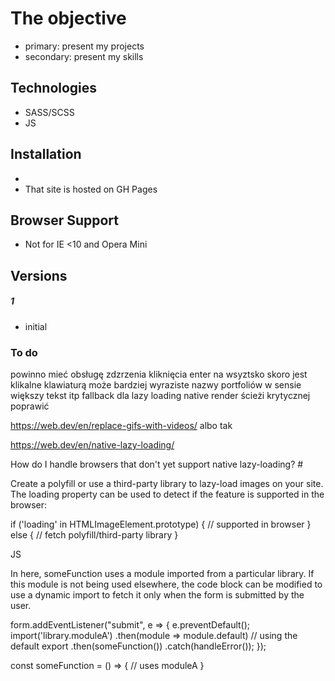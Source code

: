 
# The objective

  - primary: present my projects
  - secondary: present my skills


## Technologies

 - SASS/SCSS
 - JS
 

## Installation
- 
- That site is hosted on GH Pages

## Browser Support

- Not for IE <10 and Opera Mini

## Versions
##### 1 
- initial


### To do
powinno mieć obsługę zdzrzenia kliknięcia enter na wsyztsko skoro jest klikalne klawiaturą
może bardziej wyraziste nazwy portfoliów w sensie większy tekst itp
fallback dla lazy loading native
render ścieżi krytycznej poprawić

https://web.dev/en/replace-gifs-with-videos/ albo tak

https://web.dev/en/native-lazy-loading/

How do I handle browsers that don't yet support native lazy-loading? #

Create a polyfill or use a third-party library to lazy-load images on your site. The loading property can be used to detect if the feature is supported in the browser:

if ('loading' in HTMLImageElement.prototype) {
  // supported in browser
} else {
  // fetch polyfill/third-party library
}




JS



In here, someFunction uses a module imported from a particular library. If this module is not being used elsewhere, the code block can be modified to use a dynamic import to fetch it only when the form is submitted by the user.

form.addEventListener("submit", e => {
  e.preventDefault();
  import('library.moduleA')
    .then(module => module.default) // using the default export
    .then(someFunction())
    .catch(handleError());
});

const someFunction = () => {
    // uses moduleA
}

